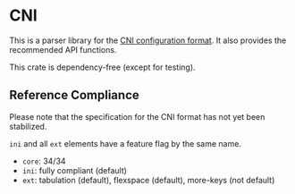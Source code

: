# CNI

This is a parser library for the [CNI configuration format](https://github.com/libuconf/cni/). It also provides the recommended API functions.

This crate is dependency-free (except for testing).

## Reference Compliance
Please note that the specification for the CNI format has not yet been stabilized.

`ini` and all `ext` elements have a feature flag by the same name.

- `core`: 34/34
- `ini`: fully compliant (default)
- `ext`: tabulation (default), flexspace (default), more-keys (not default)
